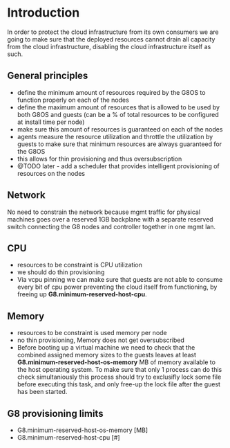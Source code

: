# Introduction

In order to protect the cloud infrastructure from its own consumers we are going to make sure that the deployed resources cannot drain all capacity from the cloud infrastructure, disabling the cloud infrastructure itself as such.

## General principles

- define the minimum amount of resources required by the G8OS to function properly on each of the nodes
- define the maximum amount of resources that is allowed to be used by both G8OS and guests (can be a % of total resources to be configured at install time per node)
- make sure this amount of resources is guaranteed on each of the nodes
- agents measure the resource utilization and throttle the utilization by guests to make sure that minimum resources are always guaranteed for the G8OS
- this allows for thin provisioning and thus oversubscription
- @TODO later - add a scheduler that provides intelligent provisioning of resources on the nodes

## Network

No need to constrain the network because mgmt traffic for physical machines goes over a reserved 1GB backplane with a separate reserved switch connecting the G8 nodes and controller together in one mgmt lan.

## CPU

- resources to be constraint is CPU utilization
- we should do thin provisioning
- Via vcpu pinning we can make sure that guests are not able to consume every bit of cpu power preventing the cloud itself from functioning, by freeing up **G8.minimum-reserved-host-cpu**.

## Memory

- resources to be constraint is used memory per node
- no thin provisioning, Memory does not get oversubscribed
- Before booting up a virtual machine we need to check that the combined assigned memory sizes to the guests leaves at least **G8.minimum-reserved-host-os-memory** MB of memory available to the host operating system.
To make sure that only 1 process can do this check simultaniously this process should try to exclusifly lock some file before executing this task, and only free-up the lock file after the guest has been started.

## G8 provisioning limits

- G8.minimum-reserved-host-os-memory [MB]
- G8.minimum-reserved-host-cpu [#]
